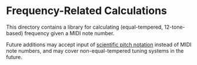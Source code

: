 # Frequency-Related Calculations

This directory contains a library for calculating (equal-tempered, 12-tone-based) frequency given a MIDI note number.

Future additions may accept input of [scientific pitch notation](https://en.wikipedia.org/wiki/Scientific_pitch_notation) instead of MIDI note numbers, and may cover non-equal-tempered tuning systems in the future.